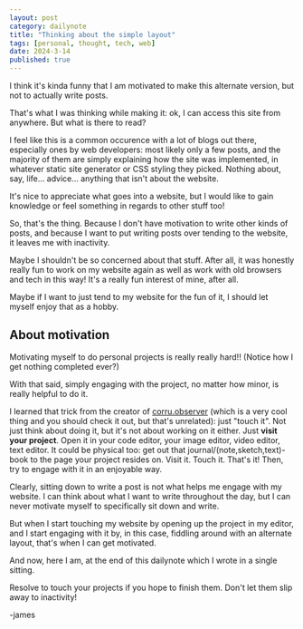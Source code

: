```yaml
---
layout: post
category: dailynote
title: "Thinking about the simple layout"
tags: [personal, thought, tech, web]
date: 2024-3-14
published: true
---
```

I think it's kinda funny that I am motivated to make this alternate version, but not to actually write posts.

That's what I was thinking while making it: ok, I can access this site from anywhere. But what is there to read?

I feel like this is a common occurence with a lot of blogs out there, especially ones by web developers: most likely only a few posts, and the majority of them are simply explaining how the site was implemented, in whatever static site generator or CSS styling they picked. Nothing about, say, life... advice... anything that isn't about the website.

It's nice to appreciate what goes into a website, but I would like to gain knowledge or feel something in regards to other stuff too!

So, that's the thing. Because I don't have motivation to write other kinds of posts, and because I want to put writing posts over tending to the website, it leaves me with inactivity.

Maybe I shouldn't be so concerned about that stuff. After all, it was honestly really fun to work on my website again as well as work with old browsers and tech in this way! It's a really fun interest of mine, after all.

Maybe if I want to just tend to my website for the fun of it, I should let myself enjoy that as a hobby.

## About motivation

Motivating myself to do personal projects is really really hard!! (Notice how I get nothing completed ever?)

With that said, simply engaging with the project, no matter how minor, is really helpful to do it.

I learned that trick from the creator of [corru.observer](https://corru.observer) (which is a very cool thing and you should check it out, but that's unrelated): just "touch it". Not just think about doing it, but it's not about working on it either. Just **visit your project**. Open it in your code editor, your image editor, video editor, text editor. It could be physical too: get out that journal/(note,sketch,text)-book to the page your project resides on. Visit it. Touch it. That's it! Then, try to engage with it in an enjoyable way.

Clearly, sitting down to write a post is not what helps me engage with my website. I can think about what I want to write throughout the day, but I can never motivate myself to specifically sit down and write.

But when I start touching my website by opening up the project in my editor, and I start engaging with it by, in this case, fiddling around with an alternate layout, that's when I can get motivated.

And now, here I am, at the end of this dailynote which I wrote in a single sitting.

Resolve to touch your projects if you hope to finish them. Don't let them slip away to inactivity!

-james
